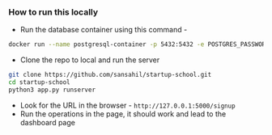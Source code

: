 ### How to run this locally

- Run the database container using this command -

```sh
docker run --name postgresql-container -p 5432:5432 -e POSTGRES_PASSWORD=postgres -d postgres
```

- Clone the repo to local and run the server

```sh
git clone https://github.com/sansahil/startup-school.git
cd startup-school
python3 app.py runserver
```

- Look for the URL in the browser - `http://127.0.0.1:5000/signup`
- Run the operations in the page, it should work and lead to the dashboard page
